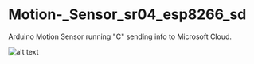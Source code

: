 # Motion-_Sensor_sr04_esp8266_sd
Arduino Motion Sensor running "C" sending info to Microsoft Cloud.

![alt text](https://github.com/blainbar/Motion-_Sensor_sr04_esp8266_sd/blob/master/images/device.jpeg)
